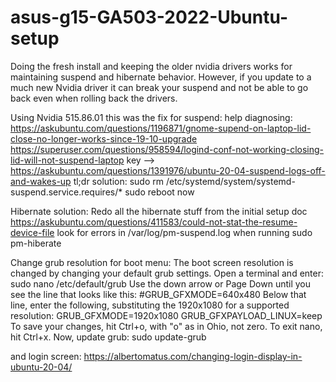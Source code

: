 # asus-g15-GA503-2022-Ubuntu-setup

Doing the fresh install and keeping the older nvidia drivers works for maintaining suspend and hibernate behavior.
However, if you update to a much new Nvidia driver it can break your suspend and not be able to go back even when rolling back the drivers.


Using Nvidia 515.86.01 this was the fix for suspend:
help diagnosing:
https://askubuntu.com/questions/1196871/gnome-supend-on-laptop-lid-close-no-longer-works-since-19-10-upgrade
https://superuser.com/questions/958594/logind-conf-not-working-closing-lid-will-not-suspend-laptop
key --> https://askubuntu.com/questions/1391976/ubuntu-20-04-suspend-logs-off-and-wakes-up
tl;dr solution:
sudo rm /etc/systemd/system/systemd-suspend.service.requires/*
sudo reboot now

Hibernate solution:
Redo all the hibernate stuff from the initial setup doc
https://askubuntu.com/questions/411583/could-not-stat-the-resume-device-file
look for errors in /var/log/pm-suspend.log  when running sudo pm-hiberate


Change grub resolution for boot menu:
The boot screen resolution is changed by changing your default grub settings. Open a terminal and enter:
sudo nano /etc/default/grub
Use the down arrow or Page Down until you see the line that looks like this:
#GRUB_GFXMODE=640x480
Below that line, enter the following, substituting the 1920x1080 for a supported resolution:
GRUB_GFXMODE=1920x1080
GRUB_GFXPAYLOAD_LINUX=keep
To save your changes, hit Ctrl+o, with "o" as in Ohio, not zero. To exit nano, hit Ctrl+x. Now, update grub:
sudo update-grub

and login screen:
https://albertomatus.com/changing-login-display-in-ubuntu-20-04/
